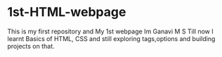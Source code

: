 # 1st-HTML-webpage
This is my first repository and My 1st webpage 
Im Ganavi M S 
Till now I learnt Basics of HTML, CSS and still exploring tags,options and building projects on that.
